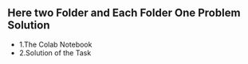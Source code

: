 ## Here two Folder and Each Folder One Problem Solution 
- 1.The Colab Notebook
- 2.Solution of the Task
